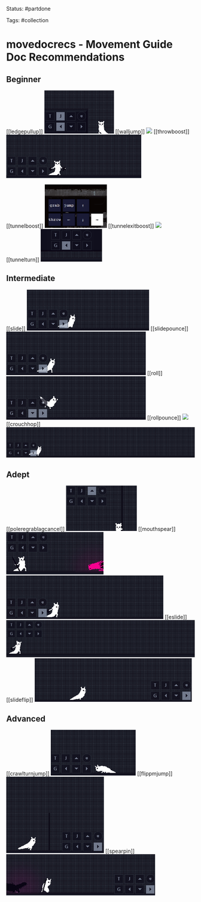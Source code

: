 Status: #partdone 

Tags: #collection 

# movedocrecs - Movement Guide Doc Recommendations
## Beginner
[[ledgepullup]]
<img src=https://raw.githubusercontent.com/LauraHannah44/Rain-World-Movement/main/Files/ledgepullup_header.gif>
[[walljump]]
<img src=https://raw.githubusercontent.com/LauraHannah44/Rain-World-Movement/main/Files/walljump_header.gif>
[[throwboost]]
<img src=https://raw.githubusercontent.com/LauraHannah44/Rain-World-Movement/main/Files/throwboost_header.gif>

[[tunnelboost]]
<img src=https://raw.githubusercontent.com/LauraHannah44/Rain-World-Movement/main/Files/tunnelboost_header.gif>
[[tunnelexitboost]]
<img src=https://raw.githubusercontent.com/LauraHannah44/Rain-World-Movement/main/Files/tunnelexitboost_header.gif>
[[tunnelturn]]
<img src=https://raw.githubusercontent.com/LauraHannah44/Rain-World-Movement/main/Files/tunnelturn_header.gif>

## Intermediate
[[slide]]
<img src=https://raw.githubusercontent.com/LauraHannah44/Rain-World-Movement/main/Files/slide_header.gif>
[[slidepounce]]
<img src=https://raw.githubusercontent.com/LauraHannah44/Rain-World-Movement/main/Files/slidepounce_header.gif>
[[roll]]
<img src=https://raw.githubusercontent.com/LauraHannah44/Rain-World-Movement/main/Files/roll_header.gif>
[[rollpounce]]
<img src=https://raw.githubusercontent.com/LauraHannah44/Rain-World-Movement/main/Files/rollpounce_header.gif>
[[crouchhop]]
<img src=https://raw.githubusercontent.com/LauraHannah44/Rain-World-Movement/main/Files/crouchhop_0.gif>

## Adept
[[poleregrablagcancel]]
<img src=https://raw.githubusercontent.com/LauraHannah44/Rain-World-Movement/main/Files/poleregrablagcancel_header.gif>
[[mouthspear]]
<img src=https://raw.githubusercontent.com/LauraHannah44/Rain-World-Movement/main/Files/mouthspear_header.gif>
<img src=https://raw.githubusercontent.com/LauraHannah44/Rain-World-Movement/main/Files/slidethrow_header.gif>
[[eslide]]
<img src=https://raw.githubusercontent.com/LauraHannah44/Rain-World-Movement/main/Files/eslide_header.gif>
[[slideflip]]
<img src=https://raw.githubusercontent.com/LauraHannah44/Rain-World-Movement/main/Files/slideflip_header.gif>

## Advanced
[[crawlturnjump]]
<img src=https://raw.githubusercontent.com/LauraHannah44/Rain-World-Movement/main/Files/crawlturnjump_header.gif>
[[flippmjump]]
<img src=https://raw.githubusercontent.com/LauraHannah44/Rain-World-Movement/main/Files/flippmjump_header.gif>
[[spearpin]]
<img src=https://raw.githubusercontent.com/LauraHannah44/Rain-World-Movement/main/Files/spearpin_down1.gif>
